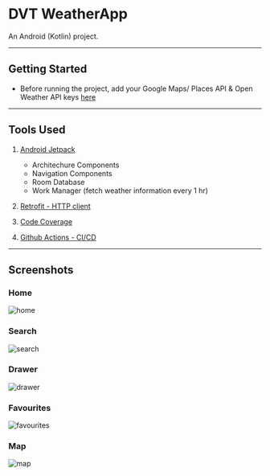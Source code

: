 # DVT WeatherApp

An Android (Kotlin) project.

-------------------

## Getting Started

- Before running the project, add your Google Maps/ Places API & Open Weather API keys [here](app/src/main/res/values/secrets.xml)

-------------------

## Tools Used

1. [Android Jetpack](https://developer.android.com/jetpack)
   - Architechure Components
   - Navigation Components
   - Room Database
   - Work Manager (fetch weather information every 1 hr)
   
2. [Retrofit - HTTP client](https://square.github.io/retrofit/)
3. [Code Coverage](https://docs.codecov.com/docs/about-code-coverage)
4. [Github Actions - CI/CD](https://docs.github.com/en/actions)

-------------------

## Screenshots

### Home

![home](https://user-images.githubusercontent.com/63927686/194921002-199510cf-4071-470f-a633-94c006faf2c7.png)

### Search

![search](https://user-images.githubusercontent.com/63927686/194921063-01f8b040-38e9-4ab6-ad6f-ebf8c2c6bd62.png)

### Drawer

![drawer](https://user-images.githubusercontent.com/63927686/194921097-e44ddfa0-ba9c-40eb-8bdb-ec6a2c4d7ab0.png)

### Favourites

![favourites](https://user-images.githubusercontent.com/63927686/194921123-5c0c3c8c-5039-4208-8f34-4710e969fb02.png)

### Map

![map](https://user-images.githubusercontent.com/63927686/194921157-750a7ed6-4481-462a-8ec7-e2abf2fb2a19.png)

